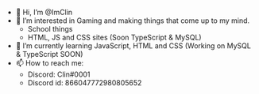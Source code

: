 - 👋 Hi, I’m @ImClin
- 👀 I’m interested in Gaming and making things that come up to my mind.
  - School things
  - HTML, JS and CSS sites (Soon TypeScript & MySQL)
- 🌱 I’m currently learning JavaScript, HTML and CSS (Working on MySQL & TypeScript SOON)
- 📫 How to reach me:
  - Discord: Clin#0001
  - Discord id: 866047772980805652
